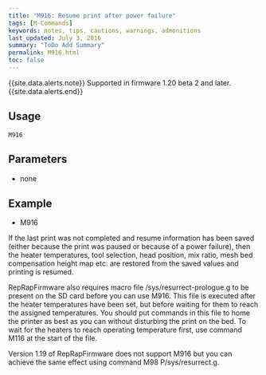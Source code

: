 ```yaml
---
title: "M916: Resume print after power failure" 
tags: [M-Commands]
keywords: notes, tips, cautions, warnings, admonitions
last_updated: July 3, 2016
summary: "ToDo Add Summary"
permalink: M916.html
toc: false
---
```


{{site.data.alerts.note}}
Supported in firmware 1.20 beta 2 and later.
{{site.data.alerts.end}}


## Usage ##
```
M916
```

## Parameters ##
+ none

## Example ##

+ M916

If the last print was not completed and resume information has been saved (either because the print was paused or because of a power failure), then the heater temperatures, tool selection, head position, mix ratio, mesh bed compensation height map etc. are restored from the saved values and printing is resumed.

RepRapFirmware also requires macro file /sys/resurrect-prologue.g to be present on the SD card before you can use M916. This file is executed after the heater temperatures have been set, but before waiting for them to reach the assigned temperatures. You should put commands in this file to home the printer as best as you can without disturbing the print on the bed. To wait for the heaters to reach operating temperature first, use command M116 at the start of the file.

Version 1.19 of RepRapFirmware does not support M916 but you can achieve the same effect using command M98 P/sys/resurrect.g.

